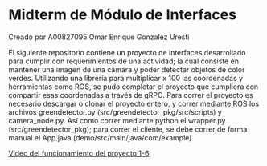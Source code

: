 # Midterm de Módulo de Interfaces
Creado por A00827095 Omar Enrique Gonzalez Uresti

El siguiente repositorio contiene un proyecto de interfaces desarrollado para cumplir con requerimientos de una actividad; la cual consiste en mantener una imagen de una cámara y poder detectar objetos de color verdes. Utilizando una librería para multiplicar x 100 las coordenadas y herramientas como ROS, se pudo completar el proyecto que cumpliera con compartir esas coordenadas a través de gRPC. Para correr el proyecto es necesario descargar o clonar el proyecto entero, y correr mediante ROS los archivos greendetector.py (src/greendetector_pkg/src/scripts) y camera_node.py. Así como correr mediante python el wrapper.py (src/greendetector_pkg); para correr el cliente, se debe correr de forma manual el App.java (demo/src/main/java/com/example)

[Video del funcionamiento del proyecto 1-6](https://drive.google.com/file/d/18alpSspqbAz9N9cohV8vlG9BrF_xSmMz/view?usp=sharing)
